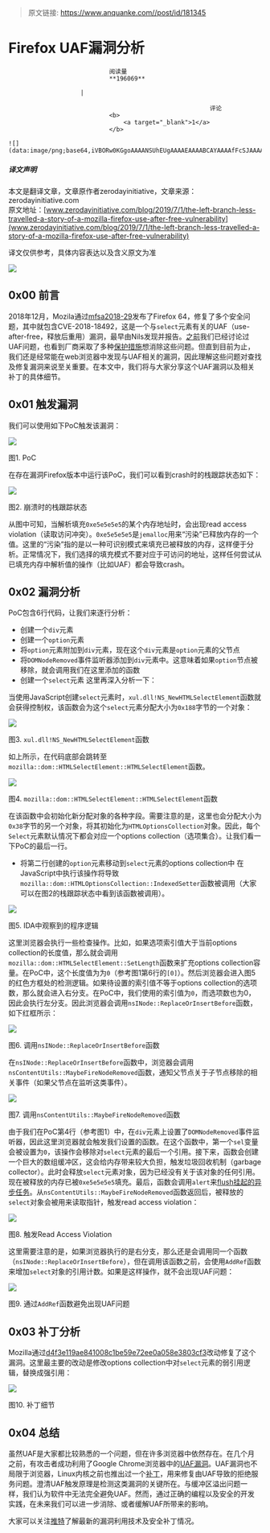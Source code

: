 > 原文链接: https://www.anquanke.com//post/id/181345 


# Firefox UAF漏洞分析


                                阅读量   
                                **196069**
                            
                        |
                        
                                                            评论
                                <b>
                                    <a target="_blank">1</a>
                                </b>
                                                                                                                                    ![](data:image/png;base64,iVBORw0KGgoAAAANSUhEUgAAAAEAAAABCAYAAAAfFcSJAAAAAXNSR0IArs4c6QAAAARnQU1BAACxjwv8YQUAAAAJcEhZcwAADsQAAA7EAZUrDhsAAAANSURBVBhXYzh8+PB/AAffA0nNPuCLAAAAAElFTkSuQmCC)
                                                                                            



##### 译文声明

本文是翻译文章，文章原作者zerodayinitiative，文章来源：zerodayinitiative.com
                                <br>原文地址：[www.zerodayinitiative.com/blog/2019/7/1/the-left-branch-less-travelled-a-story-of-a-mozilla-firefox-use-after-free-vulnerability](www.zerodayinitiative.com/blog/2019/7/1/the-left-branch-less-travelled-a-story-of-a-mozilla-firefox-use-after-free-vulnerability)

译文仅供参考，具体内容表达以及含义原文为准

[![](https://p4.ssl.qhimg.com/t016e0a143d8b185f4a.png)](https://p4.ssl.qhimg.com/t016e0a143d8b185f4a.png)



## 0x00 前言

2018年12月，Mozila通过[mfsa2018-29](https://www.mozilla.org/en-US/security/advisories/mfsa2018-29/#CVE-2018-18492)发布了Firefox 64，修复了多个安全问题，其中就包含CVE-2018-18492，这是一个与`select`元素有关的UAF（use-after-free，释放后重用）漏洞，最早由Nils发现并报告。[之前](https://www.zerodayinitiative.com/blog/2017/6/26/use-after-silence-exploiting-a-quietly-patched-uaf-in-vmware)我们已经讨论过UAF问题，也看到厂商采取了多种[保护措施](https://www.blackhat.com/docs/us-15/materials/us-15-Gorenc-Abusing-Silent-Mitigations-Understanding-Weaknesses-Within-Internet-Explorers-Isolated-Heap-And-MemoryProtection-wp.pdf)想消除这些问题。但直到目前为止，我们还是经常能在web浏览器中发现与UAF相关的漏洞，因此理解这些问题对查找及修复漏洞来说至关重要。在本文中，我们将与大家分享这个UAF漏洞以及相关补丁的具体细节。



## 0x01 触发漏洞

我们可以使用如下PoC触发该漏洞：

[![](https://p4.ssl.qhimg.com/t018094bf52ca2daf31.png)](https://p4.ssl.qhimg.com/t018094bf52ca2daf31.png)

图1. PoC

在存在漏洞Firefox版本中运行该PoC，我们可以看到crash时的栈跟踪状态如下：

[![](https://p0.ssl.qhimg.com/t0132d7f806fb9f657d.png)](https://p0.ssl.qhimg.com/t0132d7f806fb9f657d.png)

图2. 崩溃时的栈跟踪状态

从图中可知，当解析填充`0xe5e5e5e5`的某个内存地址时，会出现read access violation（读取访问冲突）。`0xe5e5e5e5`是`jemalloc`用来“污染”已释放内存的一个值。这里的“污染”指的是以一种可识别模式来填充已被释放的内存，这样便于分析。正常情况下，我们选择的填充模式不要对应于可访问的地址，这样任何尝试从已填充内存中解析值的操作（比如UAF）都会导致crash。



## 0x02 漏洞分析

PoC包含6行代码，让我们来逐行分析：
- 创建一个`div`元素
- 创建一个`option`元素
- 将`option`元素附加到`div`元素，现在这个`div`元素是`option`元素的父节点
- 将`DOMNodeRemoved`事件监听器添加到`div`元素中。这意味着如果`option`节点被移除，就会调用我们在这里添加的函数
- 创建一个`select`元素
这里再深入分析一下：

当使用JavaScript创建`select`元素时，`xul.dll!NS_NewHTMLSelectElement`函数就会获得控制权，该函数会为这个`select`元素分配大小为`0x188`字节的一个对象：

[![](https://p0.ssl.qhimg.com/t01dc0e976f214420cd.png)](https://p0.ssl.qhimg.com/t01dc0e976f214420cd.png)

图3. `xul.dll!NS_NewHTMLSelectElement`函数

如上所示，在代码底部会跳转至`mozilla::dom::HTMLSelectElement::HTMLSelectElement`函数。

[![](https://p3.ssl.qhimg.com/t0137a696e43cee6798.png)](https://p3.ssl.qhimg.com/t0137a696e43cee6798.png)

图4. `mozilla::dom::HTMLSelectElement::HTMLSelectElement`函数

在该函数中会初始化新分配对象的各种字段。需要注意的是，这里也会分配大小为`0x38`字节的另一个对象，将其初始化为`HTMLOptionsCollection`对象。因此，每个`Select`元素默认情况下都会对应一个options collection（选项集合）。让我们看一下PoC的最后一行。
- 将第二行创建的`option`元素移动到`select`元素的options collection中
在JavaScript中执行该操作将导致`mozilla::dom::HTMLOptionsCollection::IndexedSetter`函数被调用（大家可以在图2的栈跟踪状态中看到该函数被调用）。

[![](https://p1.ssl.qhimg.com/t01bbfe83d4069e601b.png)](https://p1.ssl.qhimg.com/t01bbfe83d4069e601b.png)

图5. IDA中观察到的程序逻辑

这里浏览器会执行一些检查操作。比如，如果选项索引值大于当前options collection的长度值，那么就会调用`mozilla::dom::HTMLSelectElement::SetLength`函数来扩充options collection容量。在PoC中，这个长度值为为`0`（参考图1第6行的`[0]`）。然后浏览器会进入图5的红色方框处的检测逻辑。如果待设置的索引值不等于options collection的选项数，那么就会进入右分支。在PoC中，我们使用的索引值为`0`，而选项数也为0，因此会执行左分支。因此浏览器会调用`nsINode::ReplaceOrInsertBefore`函数，如下红框所示：

[![](https://p1.ssl.qhimg.com/t0179aa1df1c9fcabbe.png)](https://p1.ssl.qhimg.com/t0179aa1df1c9fcabbe.png)

图6. 调用`nsINode::ReplaceOrInsertBefore`函数

在`nsINode::ReplaceOrInsertBefore`函数中，浏览器会调用`nsContentUtils::MaybeFireNodeRemoved`函数，通知父节点关于子节点移除的相关事件（如果父节点在监听这类事件）。

[![](https://p3.ssl.qhimg.com/t018a9cd5db28294d35.png)](https://p3.ssl.qhimg.com/t018a9cd5db28294d35.png)

图7. 调用`nsContentUtils::MaybeFireNodeRemoved`函数

由于我们在PoC第4行（参考图1）中，在`div`元素上设置了`DOMNodeRemoved`事件监听器，因此这里浏览器就会触发我们设置的函数。在这个函数中，第一个`sel`变量会被设置为`0`，该操作会移除对`select`元素的最后一个引用。接下来，函数会创建一个巨大的数组缓冲区，这会给内存带来较大负担，触发垃圾回收机制（garbage collector）。此时会释放`select`元素对象，因为已经没有关于该对象的任何引用。现在被释放的内存已被`0xe5e5e5e5`填充。最后，函数会调用`alert`来[flush挂起的异步任务](https://developer.mozilla.org/en-US/docs/Web/JavaScript/EventLoop#Never_blocking)。从`nsContentUtils::MaybeFireNodeRemoved`函数返回后，被释放的`select`对象会被用来读取指针，触发read access violation：

[![](https://p2.ssl.qhimg.com/t01490061e2181f19a8.png)](https://p2.ssl.qhimg.com/t01490061e2181f19a8.png)

图8. 触发Read Access Violation

这里需要注意的是，如果浏览器执行的是右分支，那么还是会调用同一个函数（`nsINode::ReplaceOrInsertBefore`），但在调用该函数之前，会使用`AddRef`函数来增加`select`对象的引用计数。如果是这样操作，就不会出现UAF问题：

[![](https://p1.ssl.qhimg.com/t0107c7e79fc2eaef9b.png)](https://p1.ssl.qhimg.com/t0107c7e79fc2eaef9b.png)

图9. 通过`AddRef`函数避免出现UAF问题



## 0x03 补丁分析

Mozilla通过[d4f3e119ae841008c1be59e72ee0a058e3803cf3](https://hg.mozilla.org/mozilla-central/rev/d4f3e119ae841008c1be59e72ee0a058e3803cf3)改动修复了这个漏洞。这里最主要的改动是修改options collection中对`select`元素的弱引用逻辑，替换成强引用：

[![](https://p0.ssl.qhimg.com/t01f1db78fa2e113ac4.png)](https://p0.ssl.qhimg.com/t01f1db78fa2e113ac4.png)

图10. 补丁细节



## 0x04 总结

虽然UAF是大家都比较熟悉的一个问题，但在许多浏览器中依然存在。在几个月之前，有攻击者成功利用了Google Chrome浏览器中的[UAF漏洞](https://security.googleblog.com/2019/03/disclosing-vulnerabilities-to-protect.html)。UAF漏洞也不局限于浏览器，Linux内核之前也推出过一个[补丁](https://bit-tech.net/news/tech/software/linux-hit-by-use-after-free-vulnerability/1/)，用来修复由UAF导致的拒绝服务问题。澄清UAF触发原理是检测这类漏洞的关键所在。与缓冲区溢出问题一样，我们认为软件中无法完全避免UAF。然而，通过正确的编程以及安全的开发实践，在未来我们可以进一步消除、或者缓解UAF所带来的影响。

大家可以关注[推特](https://twitter.com/thezdi)了解最新的漏洞利用技术及安全补丁情况。
